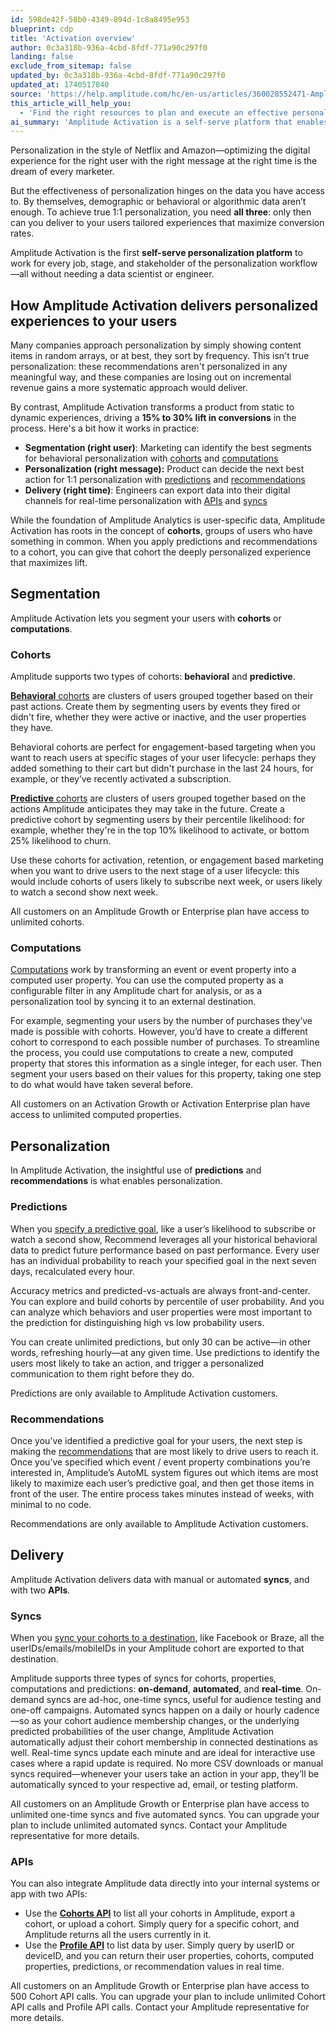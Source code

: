 ```yaml
---
id: 598de42f-58b0-4349-894d-1c8a8495e953
blueprint: cdp
title: 'Activation overview'
author: 0c3a318b-936a-4cbd-8fdf-771a90c297f0
landing: false
exclude_from_sitemap: false
updated_by: 0c3a318b-936a-4cbd-8fdf-771a90c297f0
updated_at: 1740517840
source: 'https://help.amplitude.com/hc/en-us/articles/360028552471-Amplitude-Audiences-overview-Drive-conversions-with-true-one-to-one-personalization'
this_article_will_help_you:
  - 'Find the right resources to plan and execute an effective personalization campaign'
ai_summary: 'Amplitude Activation is a self-serve platform that enables you to achieve true 1:1 personalization by combining demographic, behavioral, and algorithmic data. It transforms static content into dynamic experiences, boosting conversions by 15% to 30%. You can segment users using cohorts or computations, make personalized predictions, and deliver tailored recommendations. Amplitude Activation also offers syncs and APIs for seamless data integration. By leveraging predictive cohorts and recommendations, you can drive user engagement and maximize revenue gains. Personalize your digital experience efficiently and effectively with Amplitude Activation.'
---
```

Personalization in the style of Netflix and Amazon—optimizing the digital experience for the right user with the right message at the right time is the dream of every marketer. 

But the effectiveness of personalization hinges on the data you have access to. By themselves, demographic or behavioral or algorithmic data aren’t enough. To achieve true 1:1 personalization, you need **all three**: only then can you deliver to your users tailored experiences that maximize conversion rates.

Amplitude Activation is the first **self-serve personalization platform** to work for every job, stage, and stakeholder of the personalization workflow—all without needing a data scientist or engineer.

## How Amplitude Activation delivers personalized experiences to your users

Many companies approach personalization by simply showing content items in random arrays, or at best, they sort by frequency. This isn't true personalization: these recommendations aren't personalized in any meaningful way, and these companies are losing out on incremental revenue gains a more systematic approach would deliver. 

By contrast, Amplitude Activation transforms a product from static to dynamic experiences, driving a **15% to 30% lift in conversions** in the process. Here's a bit how it works in practice:

* **Segmentation (right user)**: Marketing can identify the best segments for behavioral personalization with [cohorts](#cohorts) and [computations](#computations)
* **Personalization (right message):** Product can decide the next best action for 1:1 personalization with [predictions](#predictions) and [recommendations](#recommendations)
* **Delivery (right time)**: Engineers can export data into their digital channels for real-time personalization with [APIs](#apis) and [syncs](#syncs)

While the foundation of Amplitude Analytics is user-specific data, Amplitude Activation has roots in the concept of **cohorts**, groups of users who have something in common. When you apply predictions and recommendations to a cohort, you can give that cohort the deeply personalized experience that maximizes lift. 

## Segmentation

Amplitude Activation lets you segment your users with **cohorts** or **computations**.

### Cohorts

Amplitude supports two types of cohorts: **behavioral** and **predictive**. 

[**Behavioral** cohorts](/docs/analytics/behavioral-cohorts) are clusters of users grouped together based on their past actions. Create them by segmenting users by events they fired or didn't fire, whether they were active or inactive, and the user properties they have. 

Behavioral cohorts are perfect for engagement-based targeting when you want to reach users at specific stages of your user lifecycle: perhaps they added something to their cart but didn't purchase in the last 24 hours, for example, or they’ve recently activated a subscription.

[**Predictive** cohorts](/docs/cdp/audiences/predictions-build) are clusters of users grouped together based on the actions Amplitude anticipates they may take in the future. Create a predictive cohort by segmenting users by their percentile likelihood: for example, whether they're in the top 10% likelihood to activate, or bottom 25% likelihood to churn. 

Use these cohorts for activation, retention, or engagement based marketing when you want to drive users to the next stage of a user lifecycle: this would include cohorts of users likely to subscribe next week, or users likely to watch a second show next week.

All customers on an Amplitude Growth or Enterprise plan have access to unlimited cohorts.

### Computations

[Computations](/docs/cdp/audiences/computations) work by transforming an event or event property into a computed user property. You can use the computed property as a configurable filter in any Amplitude chart for analysis, or as a personalization tool by syncing it to an external destination.

For example, segmenting your users by the number of purchases they’ve made is possible with cohorts. However, you’d have to create a different cohort to correspond to each possible number of purchases. To streamline the process, you could use computations to create a new, computed property that stores this information as a single integer, for each user. Then segment your users based on their values for this property, taking one step to do what would have taken several before.

All customers on an Activation Growth or Activation Enterprise plan have access to unlimited computed properties.

## Personalization

In Amplitude Activation, the insightful use of **predictions** and **recommendations** is what enables personalization.

### Predictions

When you [specify a predictive goal](/docs/cdp/audiences/predictions), like a user’s likelihood to subscribe or watch a second show, Recommend leverages all your historical behavioral data to predict future performance based on past performance. Every user has an individual probability to reach your specified goal in the next seven days, recalculated every hour.

Accuracy metrics and predicted-vs-actuals are always front-and-center. You can explore and build cohorts by percentile of user probability. And you can analyze which behaviors and user properties were most important to the prediction for distinguishing high vs low probability users.

You can create unlimited predictions, but only 30 can be active—in other words, refreshing hourly—at any given time. Use predictions to identify the users most likely to take an action, and trigger a personalized communication to them right before they do.

Predictions are only available to Amplitude Activation customers.

### Recommendations

Once you’ve identified a predictive goal for your users, the next step is making the [recommendations](/docs/cdp/audiences/recommendations) that are most likely to drive users to reach it. Once you’ve specified which event / event property combinations you’re interested in, Amplitude’s AutoML system figures out which items are most likely to maximize each user’s predictive goal, and then get those items in front of the user. The entire process takes minutes instead of weeks, with minimal to no code.

Recommendations are only available to Amplitude Activation customers.

## Delivery

Amplitude Activation delivers data with manual or automated **syncs**, and with two **APIs**.

### Syncs

When you [sync your cohorts to a destination](/docs/cdp/audiences/third-party-syncs), like Facebook or Braze, all the userIDs/emails/mobileIDs in your Amplitude cohort are exported to that destination.

Amplitude supports three types of syncs for cohorts, properties, computations and predictions: **on-demand**, **automated**, and **real-time**. On-demand syncs are ad-hoc, one-time syncs, useful for audience testing and one-off campaigns. Automated syncs happen on a daily or hourly cadence—so as your cohort audience membership changes, or the underlying predicted probabilities of the user change, Amplitude Activation automatically adjust their cohort membership in connected destinations as well. Real-time syncs update each minute and are ideal for interactive use cases where a rapid update is required. No more CSV downloads or manual syncs required—whenever your users take an action in your app, they’ll be automatically synced to your respective ad, email, or testing platform.

All customers on an Amplitude Growth or Enterprise plan have access to unlimited one-time syncs and five automated syncs. You can upgrade your plan to include unlimited automated syncs. Contact your Amplitude representative for more details.

### APIs

You can also integrate Amplitude data directly into your internal systems or app with two APIs:

* Use the [**Cohorts API**](https://developers.amplitude.com/docs/behavioral-cohorts-api) to list all your cohorts in Amplitude, export a cohort, or upload a cohort. Simply query for a specific cohort, and Amplitude returns all the users currently in it.
* Use the **[Profile API](https://www.docs.developers.amplitude.com/analytics/apis/user-profile-api/)** to list data by user. Simply query by userID or deviceID, and you can return their user properties, cohorts, computed properties, predictions, or recommendation values in real time.

All customers on an Amplitude Growth or Enterprise plan have access to 500 Cohort API calls. You can upgrade your plan to include unlimited Cohort API calls and Profile API calls. Contact your Amplitude representative for more details.